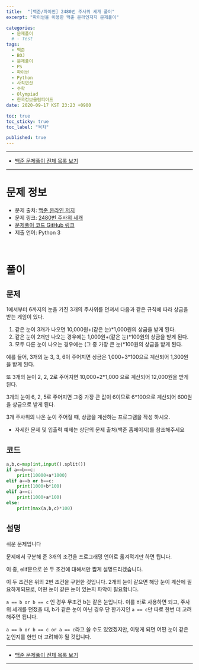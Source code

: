 ```yaml
---
title:  "[백준/파이썬] 2480번 주사위 세개 풀이"
excerpt: "파이썬을 이용한 백준 온라인저지 문제풀이"

categories:
  - 문제풀이
  # - Test
tags:
  - 백준
  - BOJ
  - 문제풀이
  - PS
  - 파이썬
  - Python
  - 사칙연산
  - 수학
  - Olympiad
  - 한국정보올림피아드
date: 2020-09-17 KST 23:23 +0900

toc: true
toc_sticky: true
toc_label: "목차"

published: true
---
```


- - -

 - [백준 문제풀이 전체 목록 보기](/boj)

- - -

# 문제 정보
 - 문제 출처: [백준 온라인 저지](http://boj.kr/)
 - 문제 링크: [2480번 주사위 세개](https://www.acmicpc.net/problem/2480)
 - [문제풀이 코드 GitHub 링크](https://github.com/NeoMindStd/CodingLife)
 - 제출 언어: Python 3
 
 <br>

# 풀이

## 문제

1에서부터 6까지의 눈을 가진 3개의 주사위를 던져서 다음과 같은 규칙에 따라 상금을 받는 게임이 있다. 

1. 같은 눈이 3개가 나오면 10,000원+(같은 눈)*1,000원의 상금을 받게 된다. 
2. 같은 눈이 2개만 나오는 경우에는 1,000원+(같은 눈)*100원의 상금을 받게 된다. 
3. 모두 다른 눈이 나오는 경우에는 (그 중 가장 큰 눈)*100원의 상금을 받게 된다.  

예를 들어, 3개의 눈 3, 3, 6이 주어지면 상금은 1,000+3\*100으로 계산되어 1,300원을 받게 된다.

또 3개의 눈이 2, 2, 2로 주어지면 10,000+2\*1,000 으로 계산되어 12,000원을 받게 된다.

3개의 눈이 6, 2, 5로 주어지면 그중 가장 큰 값이 6이므로 6\*100으로 계산되어 600원을 상금으로 받게 된다.

3개 주사위의 나온 눈이 주어질 때, 상금을 계산하는 프로그램을 작성 하시오.

* 자세한 문제 및 입출력 예제는 상단의 문제 출처(백준 홈페이지)를 참조해주세요

## 코드

```python
a,b,c=map(int,input().split())
if a==b==c:
    print(10000+a*1000)
elif a==b or b==c:
    print(1000+b*100)
elif a==c:
    print(1000+a*100)
else:
    print(max(a,b,c)*100)
```

## 설명

쉬운 문제입니다

문제에서 구분해 준 3개의 조건을 프로그래밍 언어로 옮겨적기만 하면 됩니다.

이 중, elif문으로 쓴 두 조건에 대해서만 짧게 설명드리겠습니다.

이 두 조건은 위의 2번 조건을 구현한 것입니다. 2개의 눈이 같으면 해당 눈이 계산에 필요하게되므로, 어떤 눈이 같은 눈이 있는지 파악이 필요합니다.

`a == b or b == c` 인 경우 무조건 b는 같은 눈입니다. 이를 바로 사용하면 되고, 주사위 세개를 던졌을 때, b가 같은 눈이 아닌 경우 단 한가지인 `a == c`만 따로 한번 더 고려해주면 됩니다.

`a == b or b == c or a == c`라고 쓸 수도 있었겠지만, 이렇게 되면 어떤 눈이 같은 눈인지를 한번 더 고려해야 될 것입니다.


- - -

 - [백준 문제풀이 전체 목록 보기](/boj)

- - -